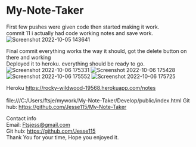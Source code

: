 # My-Note-Taker

First few pushes were given code then started making it work.<br />
commit 11 i actually had code working notes and save work.<br />
![Screenshot 2022-10-05 143641](https://user-images.githubusercontent.com/102047814/194137114-fbe94bf6-66ef-4099-9206-b937720c2e4e.png)

Final commit everything works the way it should, got the delete button on there and working <br />
Deployed it to heroku. everything should be ready to go.
![Screenshot 2022-10-06 175331](https://user-images.githubusercontent.com/102047814/194426489-8d616a09-b24f-4009-b431-d67942ff09c4.png)
![Screenshot 2022-10-06 175428](https://user-images.githubusercontent.com/102047814/194426494-ae8c21a6-953e-4cba-b449-bea89838d79f.png)
![Screenshot 2022-10-06 175552](https://user-images.githubusercontent.com/102047814/194426499-2189d514-dc58-462b-a5fa-dbe221a30ff6.png)
![Screenshot 2022-10-06 175725](https://user-images.githubusercontent.com/102047814/194426509-a3a85e9a-7947-415b-956e-fcefdd99bbfb.png)


Heroku https://rocky-wildwood-19568.herokuapp.com/notes<br /><br />
file:///C:/Users/ftsje/mywork/My-Note-Taker/Develop/public/index.html
Git hub: https://github.com/Jesse115/My-Note-Taker<br />

Contact info <br />
Email: Ftsjess@gmail.com <br />
Git hub: https://github.com/Jesse115<br />
Thank You for your time, Hope you enjoyed it. <br />
